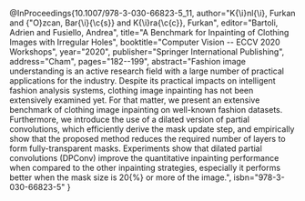@InProceedings{10.1007/978-3-030-66823-5_11,
author="K{\i}nl{\i}, Furkan
and {\"O}zcan, Bar{\i}{\c{s}}
and K{\i}ra{\c{c}}, Furkan",
editor="Bartoli, Adrien
and Fusiello, Andrea",
title="A Benchmark for Inpainting of Clothing Images with Irregular Holes",
booktitle="Computer Vision -- ECCV 2020 Workshops",
year="2020",
publisher="Springer International Publishing",
address="Cham",
pages="182--199",
abstract="Fashion image understanding is an active research field with a large number of practical applications for the industry. Despite its practical impacts on intelligent fashion analysis systems, clothing image inpainting has not been extensively examined yet. For that matter, we present an extensive benchmark of clothing image inpainting on well-known fashion datasets. Furthermore, we introduce the use of a dilated version of partial convolutions, which efficiently derive the mask update step, and empirically show that the proposed method reduces the required number of layers to form fully-transparent masks. Experiments show that dilated partial convolutions (DPConv) improve the quantitative inpainting performance when compared to the other inpainting strategies, especially it performs better when the mask size is 20{\%} or more of the image.",
isbn="978-3-030-66823-5"
}